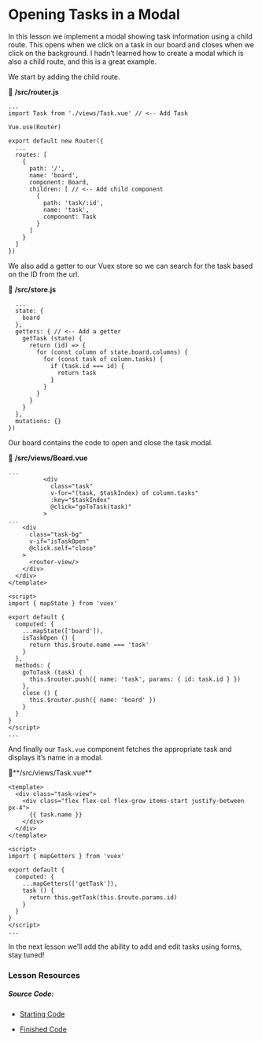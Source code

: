 Opening Tasks in a Modal
========================

In this lesson we implement a modal showing task information using a child route. This opens when we click on a task in our board and closes when we click on the background. I hadn’t learned how to create a modal which is also a child route, and this is a great example.

We start by adding the child route.

📜 **/src/router.js**

    ...
    import Task from './views/Task.vue' // <-- Add Task
    
    Vue.use(Router)
    
    export default new Router({
      ...
      routes: [
        {
          path: '/',
          name: 'board',
          component: Board,
          children: [ // <-- Add child component
            {
              path: 'task/:id',
              name: 'task',
              component: Task
            }
          ]
        }
      ]
    })
    

We also add a getter to our Vuex store so we can search for the task based on the ID from the url.

📜 **/src/store.js**

      ...
      state: {
        board
      },
      getters: { // <-- Add a getter
        getTask (state) {
          return (id) => {
            for (const column of state.board.columns) {
              for (const task of column.tasks) {
                if (task.id === id) {
                  return task
                }
              }
            }
          }
        }
      },
      mutations: {}
    })
    
    

Our board contains the code to open and close the task modal.

📜 **/src/views/Board.vue**

    ...
              <div
                class="task"
                v-for="(task, $taskIndex) of column.tasks"
                :key="$taskIndex"
                @click="goToTask(task)"
              >
    ...
        <div
          class="task-bg"
          v-if="isTaskOpen"
          @click.self="close"
        >
          <router-view/>
        </div>
      </div>
    </template>
    
    <script>
    import { mapState } from 'vuex'
    
    export default {
      computed: {
        ...mapState(['board']),
        isTaskOpen () {
          return this.$route.name === 'task'
        }
      },
      methods: {
        goToTask (task) {
          this.$router.push({ name: 'task', params: { id: task.id } })
        },
        close () {
          this.$router.push({ name: 'board' })
        }
      }
    }
    </script>
    ...
    

And finally our `Task.vue` component fetches the appropriate task and displays it’s name in a modal.

📜\*\*/src/views/Task.vue\*\*

    <template>
      <div class="task-view">
        <div class="flex flex-col flex-grow items-start justify-between px-4">
          {{ task.name }}
        </div>
      </div>
    </template>
    
    <script>
    import { mapGetters } from 'vuex'
    
    export default {
      computed: {
        ...mapGetters(['getTask']),
        task () {
          return this.getTask(this.$route.params.id)
        }
      }
    }
    </script>
    ...
    

In the next lesson we’ll add the ability to add and edit tasks using forms, stay tuned!

### Lesson Resources

##### Source Code:

*   [Starting Code](https://github.com/Code-Pop/watch-us-build-trello/releases/tag/lesson-2-complete)
    
*   [Finished Code](https://github.com/Code-Pop/watch-us-build-trello/releases/tag/lesson-3-complete)
